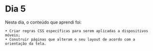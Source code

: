 # Dia 5


Nesta dia, o conteúdo que aprendi foi:

    • Criar regras CSS específicas para serem aplicadas a dispositivos móveis; 
    • Construir páginas que alteram o seu layout de acordo com a orientação da tela. 
